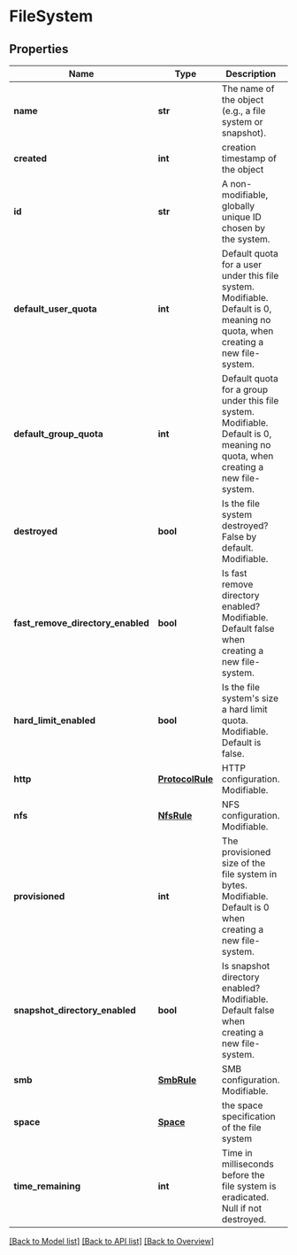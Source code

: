 # FileSystem

## Properties
Name | Type | Description | Notes
------------ | ------------- | ------------- | -------------
**name** | **str** | The name of the object (e.g., a file system or snapshot). | [optional] 
**created** | **int** | creation timestamp of the object | [optional] 
**id** | **str** | A non-modifiable, globally unique ID chosen by the system. | [optional] 
**default_user_quota** | **int** | Default quota for a user under this file system. Modifiable. Default is 0, meaning no quota, when creating a new file-system. | [optional] 
**default_group_quota** | **int** | Default quota for a group under this file system. Modifiable. Default is 0, meaning no quota, when creating a new file-system. | [optional] 
**destroyed** | **bool** | Is the file system destroyed? False by default. Modifiable. | [optional] 
**fast_remove_directory_enabled** | **bool** | Is fast remove directory enabled? Modifiable. Default false when creating a new file-system. | [optional] 
**hard_limit_enabled** | **bool** | Is the file system&#39;s size a hard limit quota. Modifiable. Default is false. | [optional] 
**http** | [**ProtocolRule**](ProtocolRule.md) | HTTP configuration. Modifiable. | [optional] 
**nfs** | [**NfsRule**](NfsRule.md) | NFS configuration. Modifiable. | [optional] 
**provisioned** | **int** | The provisioned size of the file system in bytes. Modifiable. Default is 0 when creating a new file-system. | [optional] 
**snapshot_directory_enabled** | **bool** | Is snapshot directory enabled? Modifiable. Default false when creating a new file-system. | [optional] 
**smb** | [**SmbRule**](SmbRule.md) | SMB configuration. Modifiable. | [optional] 
**space** | [**Space**](Space.md) | the space specification of the file system | [optional] 
**time_remaining** | **int** | Time in milliseconds before the file system is eradicated. Null if not destroyed. | [optional] 

[[Back to Model list]](index.md#documentation-for-models) [[Back to API list]](index.md#endpoint-properties) [[Back to Overview]](index.md)


